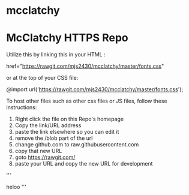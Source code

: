 # mcclatchy
<h1>McClatchy HTTPS Repo</h1>

Utilize this by linking this in your HTML <head>:

 href="https://rawgit.com/mjs2430/mcclatchy/master/fonts.css"
 
 or at the top of your CSS file:

@import url('https://rawgit.com/mjs2430/mcclatchy/master/fonts.css');


To host other files such as other css files or JS files, follow these instructions:

1. Right click the file on this Repo's homepage
2. Copy the link/URL address
3. paste the link elsewhere so you can edit it
4. remove the /blob part of the url
5. change github.com to raw.githubusercontent.com
6. copy that new URL
7. goto https://rawgit.com/
8. paste your URL and copy the new URL for development

'''
<body>heloo</body>
'''
